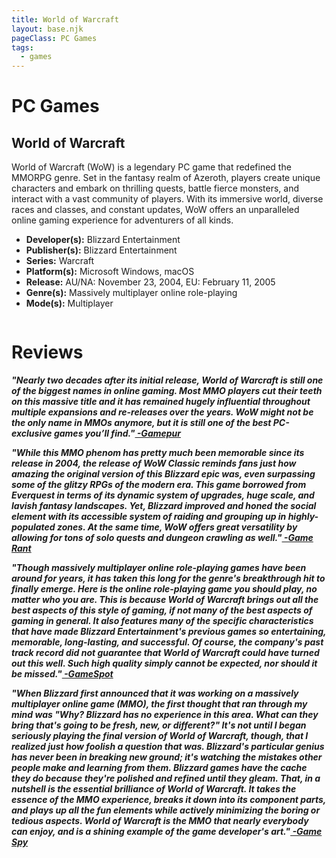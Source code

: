 ```yaml
---
title: World of Warcraft
layout: base.njk
pageClass: PC Games
tags:
  - games
---
```


<h1>PC Games</h1>
  <section class="grid-m">
        <article class="card-m">
            <div class="card__content-m">
                <h2 class="card__text-m">World of Warcraft</h2>
              <p class="card__text-m">
                World of Warcraft (WoW) is a legendary PC game that redefined the MMORPG genre. Set in the fantasy realm of Azeroth, players create unique characters and embark on thrilling quests, battle fierce monsters, and interact with a vast community of players. With its immersive world, diverse races and classes, and constant updates, WoW offers an unparalleled online gaming experience for adventurers of all kinds.
              </p>
              <ul>
                <li><strong>Developer(s):</strong> Blizzard Entertainment</li>
                <li><strong>Publisher(s):</strong> Blizzard Entertainment</li>
                <li><strong>Series:</strong> Warcraft</li>
                <li><strong>Platform(s):</strong> Microsoft Windows, macOS</li>
                <li><strong>Release:</strong> AU/NA: November 23, 2004, EU: February 11, 2005</li>
                <li><strong>Genre(s):</strong> Massively multiplayer online role-playing</li>
                <li><strong>Mode(s):</strong> Multiplayer</li>
              </ul>
            </div>
          </article>
          <article class="card-m">
            <div class="card__img-m"><img src="/images/game-main-6.png" alt=""></div>
          </article>
  </section>
    <h1>Reviews</h1>
    <div class="game_reviews">
      <p>
        <strong><i>"Nearly two decades after its initial release, World of Warcraft is still one of the biggest names in online gaming. Most MMO players cut their teeth on this massive title and it has remained hugely influential throughout multiple expansions and re-releases over the years. WoW might not be the only name in MMOs anymore, but it is still one of the best PC-exclusive games you’ll find."<a href="https://www.gamepur.com/guides/the-ten-best-pc-exclusive-games-of-all-time" target="_blank" rel="noopener noreferrer"> -Gamepur</a></i></strong>
      </p>
      <p>   
        <strong><i>"While this MMO phenom has pretty much been memorable since its release in 2004, the release of WoW Classic reminds fans just how amazing the original version of this Blizzard epic was, even surpassing some of the glitzy RPGs of the modern era. This game borrowed from Everquest in terms of its dynamic system of upgrades, huge scale, and lavish fantasy landscapes. Yet, Blizzard improved and honed the social element with its accessible system of raiding and grouping up in highly-populated zones. At the same time, WoW offers great versatility by allowing for tons of solo quests and dungeon crawling as well."<a href="https://gamerant.com/pc-games-cant-play-console/#sim-city-3000" target="_blank" rel="noopener noreferrer"> -Game Rant</a></i></strong>
      </p>
      <p>
        <strong><i>"Though massively multiplayer online role-playing games have been around for years, it has taken this long for the genre's breakthrough hit to finally emerge. Here is the online role-playing game you should play, no matter who you are. This is because World of Warcraft brings out all the best aspects of this style of gaming, if not many of the best aspects of gaming in general. It also features many of the specific characteristics that have made Blizzard Entertainment's previous games so entertaining, memorable, long-lasting, and successful. Of course, the company's past track record did not guarantee that World of Warcraft could have turned out this well. Such high quality simply cannot be expected, nor should it be missed."<a href="https://www.gamespot.com/reviews/world-of-warcraft-review/1900-6114072/" target="_blank" rel="noopener noreferrer"> -GameSpot</a></i></strong>
      </p>
      <p>
        <strong><i>"When Blizzard first announced that it was working on a massively multiplayer online game (MMO), the first thought that ran through my mind was "Why? Blizzard has no experience in this area. What can they bring that's going to be fresh, new, or different?" It's not until I began seriously playing the final version of World of Warcraft, though, that I realized just how foolish a question that was. Blizzard's particular genius has never been in breaking new ground; it's watching the mistakes other people make and learning from them. Blizzard games have the cache they do because they're polished and refined until they gleam. That, in a nutshell is the essential brilliance of World of Warcraft. It takes the essence of the MMO experience, breaks it down into its component parts, and plays up all the fun elements while actively minimizing the boring or tedious aspects. World of Warcraft is the MMO that nearly everybody can enjoy, and is a shining example of the game developer's art."<a href="http://pc.gamespy.com/pc/world-of-warcraft/571585p1.html" target="_blank" rel="noopener noreferrer"> -Game Spy</a></i></strong>
      </p>
    </div>
